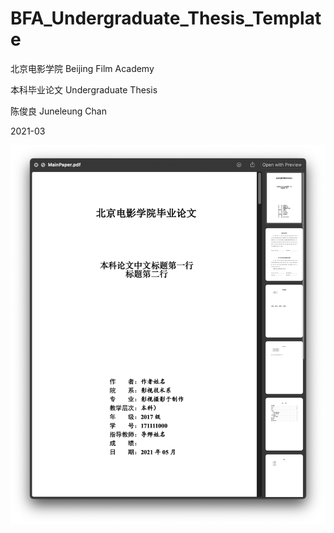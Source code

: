 # BFA_Undergraduate_Thesis_Template

北京电影学院 Beijing Film Academy

本科毕业论文 Undergraduate Thesis

陈俊良 Juneleung Chan

2021-03

![pdfScreenshot](/doc/pdfscreenshot.png)

